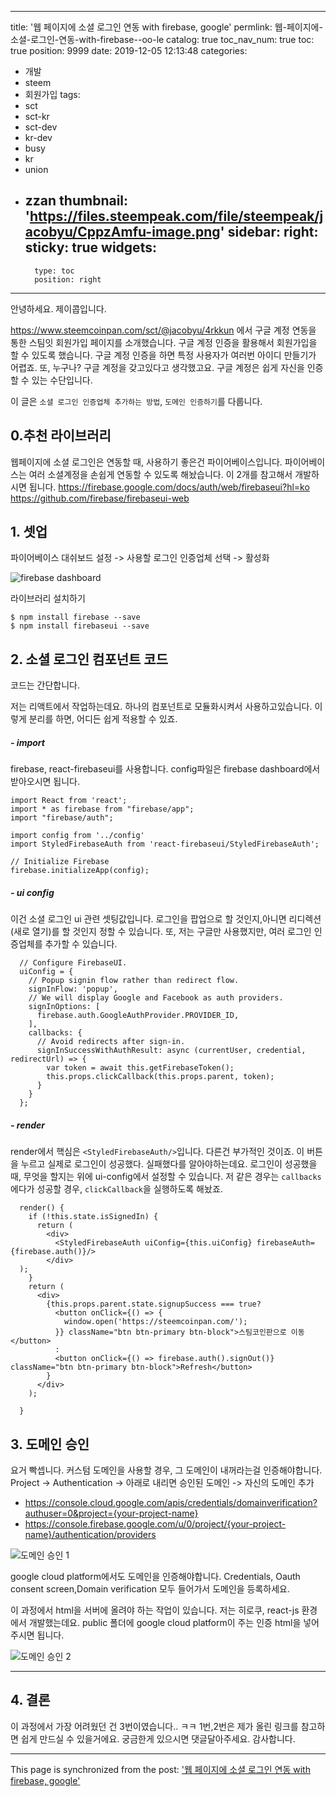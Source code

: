 
---
title: '웹 페이지에 소셜 로그인 연동 with firebase, google'
permlink: 웹-페이지에-소셜-로그인-연동-with-firebase--oo-le
catalog: true
toc_nav_num: true
toc: true
position: 9999
date: 2019-12-05 12:13:48
categories:
- 개발
- steem
- 회원가입
tags:
- sct
- sct-kr
- sct-dev
- kr-dev
- busy
- kr
- union
- zzan
thumbnail: 'https://files.steempeak.com/file/steempeak/jacobyu/CppzAmfu-image.png'
sidebar:
    right:
        sticky: true
widgets:
    -
        type: toc
        position: right
---


안녕하세요. 제이콥입니다.

https://www.steemcoinpan.com/sct/@jacobyu/4rkkun 에서 구글 계정 연동을 통한 스팀잇 회원가입 페이지를 소개했습니다. 구글 계정 인증을 활용해서 회원가입을 할 수 있도록 했습니다. 구글 계정 인증을 하면 특정 사용자가 여러번 아이디 만들기가 어렵죠. 또, 누구나? 구글 계정을 갖고있다고 생각했고요. 구글 계정은 쉽게 자신을 인증할 수 있는 수단입니다.

이 글은 `소셜 로그인 인증업체 추가하는 방법`, `도메인 인증하기`를 다룹니다.

## 0.추천 라이브러리

웹페이지에 소셜 로그인은 연동할 때, 사용하기 좋은건 파이어베이스입니다.
파이어베이스는 여러 소셜계정을 손쉽게 연동할 수 있도록 해놨습니다.
이 2개를 참고해서 개발하시면 됩니다.
https://firebase.google.com/docs/auth/web/firebaseui?hl=ko
https://github.com/firebase/firebaseui-web

## 1. 셋업

파이어베이스 대쉬보드 설정 -> 사용할 로그인 인증업체 선택 -> 활성화

![firebase dashboard](https://files.steempeak.com/file/steempeak/jacobyu/CppzAmfu-image.png)

라이브러리 설치하기
```
$ npm install firebase --save
$ npm install firebaseui --save
```


## 2. 소셜 로그인 컴포넌트 코드

코드는 간단합니다.

저는 리액트에서 작업하는데요. 하나의 컴포넌트로 모듈화시켜서 사용하고있습니다. 이렇게 분리를 하면, 어디든 쉽게 적용할 수 있죠.

##### - import

firebase, react-firebaseui를 사용합니다. config파일은 firebase dashboard에서 받아오시면 됩니다.


```
import React from 'react';
import * as firebase from "firebase/app";
import "firebase/auth";

import config from '../config'
import StyledFirebaseAuth from 'react-firebaseui/StyledFirebaseAuth';

// Initialize Firebase
firebase.initializeApp(config);

```
##### - ui config

이건 소셜 로그인 ui 관련 셋팅값입니다. 로그인을 팝업으로 할 것인지,아니면 리디렉션 (새로 열기)를 할 것인지 정할 수 있습니다. 또, 저는 구글만 사용했지만, 여러 로그인 인증업체를 추가할 수 있습니다.

```
  // Configure FirebaseUI.
  uiConfig = {
    // Popup signin flow rather than redirect flow.
    signInFlow: 'popup',
    // We will display Google and Facebook as auth providers.
    signInOptions: [
      firebase.auth.GoogleAuthProvider.PROVIDER_ID,
    ],
    callbacks: {
      // Avoid redirects after sign-in.
      signInSuccessWithAuthResult: async (currentUser, credential, redirectUrl) => {
        var token = await this.getFirebaseToken();
        this.props.clickCallback(this.props.parent, token);
      }
    }
  };
```

##### - render

render에서 핵심은 `<StyledFirebaseAuth/>`입니다. 다른건 부가적인 것이죠. 이 버튼을 누르고 실제로 로그인이 성공했다. 실패했다를 알아야하는데요. 로그인이 성공했을 때, 무엇을 할지는 위에 ui-config에서 설정할 수 있습니다. 저 같은 경우는 `callbacks`에다가 성공할 경우, `clickCallback`을 실행하도록 해놨죠.

```
  render() {
    if (!this.state.isSignedIn) {
      return (
        <div>
          <StyledFirebaseAuth uiConfig={this.uiConfig} firebaseAuth={firebase.auth()}/>
        </div>
  );
    }
    return (
      <div>
        {this.props.parent.state.signupSuccess === true? 
          <button onClick={() => {
            window.open('https://steemcoinpan.com/');
          }} className="btn btn-primary btn-block">스팀코인판으로 이동</button>
          :
          <button onClick={() => firebase.auth().signOut()} className="btn btn-primary btn-block">Refresh</button>
        }
      </div>
    );

  }
```
## 3. 도메인 승인

요거 빡셉니다. 커스텀 도메인을 사용할 경우, 그 도메인이 내꺼라는걸 인증해야합니다. Project -> Authentication -> 아래로 내리면 승인된 도메인 -> 자신의 도메인 추가

* https://console.cloud.google.com/apis/credentials/domainverification?authuser=0&project={your-project-name}
* https://console.firebase.google.com/u/0/project/{your-project-name}/authentication/providers

![도메인 승인 1](https://files.steempeak.com/file/steempeak/jacobyu/bR9Vtl1y-image.png)

google cloud platform에서도 도메인을 인증해야합니다. Credentials, Oauth consent screen,Domain verification 모두 들어가서 도메인을 등록하세요.

이 과정에서 html을 서버에 올려야 하는 작업이 있습니다. 저는 히로쿠, react-js 환경에서 개발했는데요. public 폴더에 google cloud platform이 주는 인증 html을 넣어주시면 됩니다.

![도메인 승인 2](https://files.steempeak.com/file/steempeak/jacobyu/r6ZRgyCh-image.png)

---

## 4. 결론

이 과정에서 가장 어려웠던 건 3번이였습니다.. ㅋㅋ 1번,2번은 제가 올린 링크를 참고하면 쉽게 만드실 수 있을거에요. 궁금한게 있으시면 댓글달아주세요. 감사합니다.

- - -

This page is synchronized from the post: ['웹 페이지에 소셜 로그인 연동 with firebase, google'](https://steempeak.com/@jacobyu/with-firebase-google)
